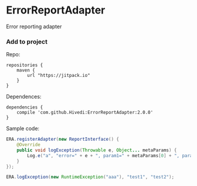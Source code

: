 # ErrorReportAdapter
Error reporting adapter

### Add to project

Repo:
```
repositories {
	maven {
		url "https://jitpack.io"
	}
}
```

Dependences:
```
dependencies {
	compile 'com.github.Hivedi:ErrorReportAdapter:2.0.0'
}
```

Sample code:
```java
ERA.registerAdapter(new ReportInterface() {
    @Override
    public void logException(Throwable e, Object... metaParams) {
	    Log.e("a", "error=" + e + ", param1=" + metaParams[0] + ", param2=" + metaParams[1], e);
    }
});

ERA.logException(new RuntimeException("aaa"), "test1", "test2");
```